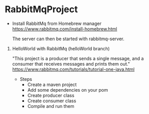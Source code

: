 # RabbitMqProject

- Install RabbitMq from Homebrew manager https://www.rabbitmq.com/install-homebrew.html
  
  The server can then be started with rabbitmq-server.

1. HelloWorld with RabbitMq (helloWorld branch)
  
   "This project is a producer that sends a single message, and a consumer that receives messages and prints them out."
   https://www.rabbitmq.com/tutorials/tutorial-one-java.html

    - Steps
      - Create a maven project
      - Add some dependencies on your pom
      - Create producer class
      - Create consumer class
      - Compile and run them
